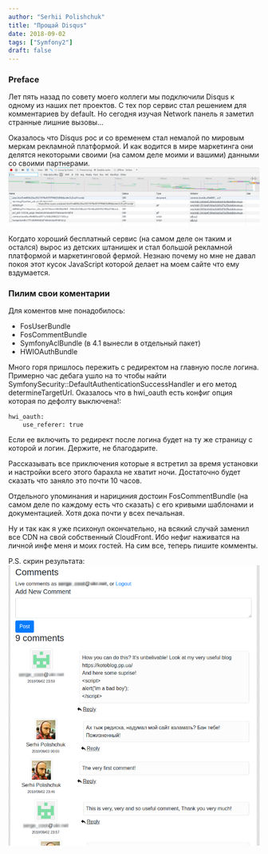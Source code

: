 ```yaml
---
author: "Serhii Polishchuk"
title: "Прощай Disqus"
date: 2018-09-02
tags: ["Symfony2"]
draft: false
---
```

<!--more-->
### Preface 
Лет пять назад по совету моего коллеги мы подключили Disqus к одному из наших пет проектов.
С тех пор сервис стал решением для комментариев by default.
Но сегодня изучая Network панель я заметил странные лишние вызовы...

Оказалось что Disqus рос и со временем стал немалой по мировым меркам рекламной платформой.
И как водится в мире маркетинга они делятся некоторыми своими (на самом деле моими и вашими) данными со своими партнерами.
<img src="./disqus-partners.png" class="img-fluid">

Когдато хороший бесплатный сервис (на самом деле он таким и остался) вырос из детских штанишек и стал большой рекламной платформой и маркетинговой фермой.
Незнаю почему но мне не давал покоя этот кусок JavaScript которой делает на моем сайте что ему вздумается.
### Пилим свои коментарии
Для коментов мне понадобилось:
- FosUserBundle
- FosCommentBundle
- SymfonyAclBundle (в 4.1 вынесли в отдельный пакет)
- HWIOAuthBundle

Много горя пришлось пережить с редиректом на главную после логина. 
Примерно час дебага ушло на то чтобы найти SymfonySecurity::DefaultAuthenticationSuccessHandler и его метод determineTargetUrl.
Оказалось что в hwi_oauth есть конфиг опция которая по дефолту выключена!:

    hwi_oauth:
        use_referer: true

Если ее включить то редирект после логина будет на ту же страницу с которой и логин. Держите, не благодарите.

Рассказывать все приключения которые я встретил за время установки и настройки всего этого барахла не хватит ночи. Достаточно будет сказать что заняло это почти 10 часов.

Отдельного упоминания и нарициния достоин FosCommentBundle (на самом деле по каждому есть что сказать) с его кривыми шаблонами и документацией. Хотя дока почти у всех печальная.

Ну и так как я уже психонул окончательно, на всякий случай заменил все CDN на свой собственный CloudFront. 
Ибо нефиг наживатся на личной инфе меня и моих гостей.
На сим все, теперь пишите комменты.

P.S. скрин результата:
<img src="./comments.png" class="img-fluid">
